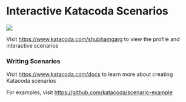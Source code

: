 # Interactive Katacoda Scenarios

[![](http://shields.katacoda.com/katacoda/shubhamgarg/count.svg)](https://www.katacoda.com/shubhamgarg "Get your profile on Katacoda.com")

Visit https://www.katacoda.com/shubhamgarg to view the profile and interactive scenarios

### Writing Scenarios
Visit https://www.katacoda.com/docs to learn more about creating Katacoda scenarios

For examples, visit https://github.com/katacoda/scenario-example
